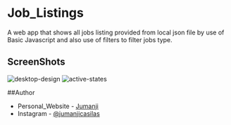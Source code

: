 # Job_Listings
A web app that shows all jobs listing provided from local json file by use of Basic Javascript and also use of filters to filter jobs type.

## ScreenShots

![desktop-design](https://user-images.githubusercontent.com/73429193/204136295-1ce9e68f-de9a-4674-a853-9878505343f6.jpg)
![active-states](https://user-images.githubusercontent.com/73429193/204136284-5ac3c07d-963e-46ad-9a6a-439086dcd1ff.jpg)

##Author
- Personal_Website - [Jumanji](https://jumanjigobez.github.io/personal_portfolio/)
- Instagram - [@jumanjicasilas](https://www.instagram.com/jumanjicasilas)



